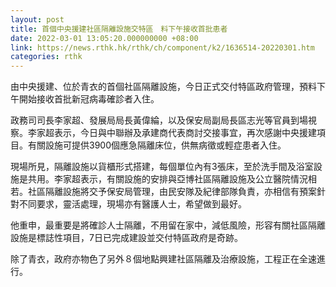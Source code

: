 ```yaml
---
layout: post
title: 首個中央援建社區隔離設施交特區　料下午接收首批患者
date: 2022-03-01 13:05:20.000000000 +08:00
link: https://news.rthk.hk/rthk/ch/component/k2/1636514-20220301.htm
categories: rthk
---
```


由中央援建、位於青衣的首個社區隔離設施，今日正式交付特區政府管理，預料下午開始接收首批新冠病毒確診者入住。

政務司司長李家超、發展局局長黃偉綸，以及保安局副局長區志光等官員到場視察。李家超表示，今日與中聯辦及承建商代表商討交接事宜，再次感謝中央援建項目。有關設施可提供3900個應急隔離床位，供無病徵或輕症患者入住。

現場所見，隔離設施以貨櫃形式搭建，每個單位內有3張床，至於洗手間及浴室設施是共用。李家超表示，有關設施的安排與亞博社區隔離設施及公立醫院情況相若。社區隔離設施將交予保安局管理，由民安隊及紀律部隊負責，亦相信有預案針對不同要求，靈活處理，現場亦有醫護人士，希望做到最好。

他重申，最重要是將確診人士隔離，不用留在家中，減低風險，形容有關社區隔離設施是標誌性項目，7日已完成建設並交付特區政府是奇跡。

除了青衣，政府亦物色了另外８個地點興建社區隔離及治療設施，工程正在全速進行。
